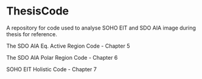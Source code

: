 # ThesisCode
A repository for code used to analyse SOHO EIT and SDO AIA image during thesis for reference.

The SDO AIA Eq. Active Region Code - Chapter 5

The SDO AIA Polar Region Code - Chapter 6

SOHO EIT Holistic Code - Chapter 7

